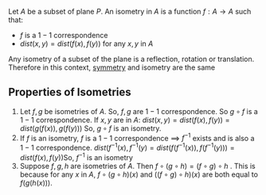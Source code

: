 Let $A$ be a subset of plane $P$. An isometry in $A$ is a function 
$f : A \rightarrow A$ such that: 
- $f$ is a $1 - 1$ correspondence
- $dist(x,y) = dist(f(x),f(y))$ for any $x,y$ in $A$

Any isometry of a subset of the plane is a reflection, rotation or translation.
Therefore in this context, [symmetry](<Geometrical Symmetry>) and isometry are the same

## Properties of Isometries

1. Let $f,g$ be isometries of $A$. So, $f,g$  are $1 -1$ correspondence. So $g\circ f$ is a $1-1$ correspondence. If $x,y$ are in $A$:
	$dist(x,y)  = dist(f(x),f(y)) =  dist(g(f(x)),g(f(y)))$
	So, $g \circ f$ is an isometry.
2. If $f$ is an isometry, $f$ is a $1-1$ correspondence $\implies$ $f^{-1}$ exists and is also a $1-1$ correspondence.	$dist(f^{-1}(x),f^{-1}(y) = dist(f(f^{-1}(x)),f(f^{-1}(y))) = dist(f(x),f(y))$So, $f^{-1}$ is an isometry
3. Suppose $f,g,h$ are isometries of $A$.
	Then $f \circ (g \circ h) = (f \circ g) \circ h$ . This is because for any $x$ in $A$, $f \circ (g \circ h) (x)$ and $((f \circ g) \circ h)(x)$ are both equal to $f(g(h(x)))$.










